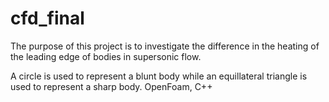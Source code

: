 # cfd_final

The purpose of this project is to investigate the difference in the heating of the leading edge of bodies in supersonic flow. 

A circle is used to represent a blunt body while an equillateral triangle is used to represent a sharp body. 
OpenFoam, C++
